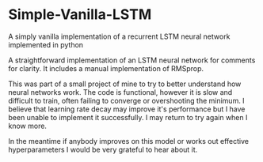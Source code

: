 # Simple-Vanilla-LSTM
A simply vanilla implementation of a recurrent LSTM neural network implemented in python

A straightforward implementation of an LSTM neural network for comments for clarity. It includes a manual implementation of RMSprop.

This was part of a small project of mine to try to better understand how neural networks work. The code is functional, however it is slow and difficult to train, often failing to converge or overshooting the minimum. I believe that learning rate decay may improve it's performance but I have been unable to implement it successfully. I may return to try again when I know more.

In the meantime if anybody improves on this model or works out effective hyperparameters I would be very grateful to hear about it.
